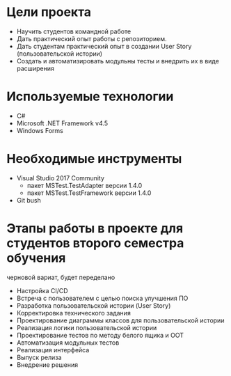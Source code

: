 # Цели проекта
- Научить студентов командной работе 
- Дать практический опыт работы с репозиторием.
- Дать  студентам практический опыт в создании User Story (пользовательской истории)
- Создать и автоматизировать модульны тесты и внедрить их в виде расширения
# Используемые технологии
- C#
- Microsoft .NET Framework v4.5
- Windows Forms
# Необходимые инструменты
- Visual Studio 2017 Community
   - пакет MSTest.TestAdapter версии 1.4.0
   - пакет MSTest.TestFramework версии 1.4.0
- Git bush
# Этапы работы в проекте для студентов второго семестра обучения
черновой вариат, будет переделано
- Настройка CI/CD
- Встреча с пользователем с целью поиска улучшения ПО
- Разработка пользовательской истории (User Story)
- Корректировка технического задания
- Проектирование диаграммы классов для пользовательской истории
- Реализация логики пользовательской истории 
- Проектирование тестов по методу белого ящика и ООТ
- Автоматизация модульных тестов
- Реализация интерфейса
- Выпуск релиза
- Внедрение решения
